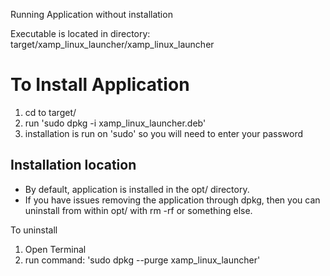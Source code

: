 Running Application without installation

Executable is located in directory: target/xamp_linux_launcher/xamp_linux_launcher

<h1>To Install Application</h1>

1. cd to target/
2. run 'sudo dpkg -i xamp_linux_launcher.deb'
3. installation is run on 'sudo' so you will need to enter your password

<h2>Installation location</h2>
<ul>
    <li>By default, application is installed in the opt/ directory.</li>
    <li>If you have issues removing the application through dpkg, then you can uninstall from within opt/ with rm -rf or something else.</li>
</ul>

To uninstall

1. Open Terminal
2. run command: 'sudo dpkg --purge xamp_linux_launcher'

